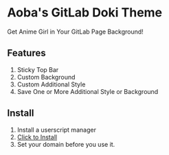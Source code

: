 # Aoba's GitLab Doki Theme
Get Anime Girl in Your GitLab Page Background!

## Features
1. Sticky Top Bar
2. Custom Background
3. Custom Additional Style
4. Save One or More Additional Style or Background

## Install
1. Install a userscript manager
2. [Click to Install](https://github.com/SofiaXu/Aoba-GitLab-Doki-Theme/blob/main/code.user.js)
3. Set your domain before you use it. 
